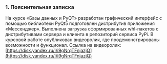 ### 1. Пояснительная записка
На курсе «Базы данных и PyQT» разработан графический интерфейс с помощью библиотеки PyQt5 подготовлен дистрибутив 
приложения «Мессенджер». Выполнена загрузка сформированных whl-пакетов с дистрибутивами сервера и клиента в репозиторий
сервиса PyPi. В курсовой работе опубликован видеоролик, где продемонстрированы возможности и функционал. Ссылка на
видеоролик: [https://disk.yandex.ru/i/i9gNrqTFnjazjQ](https://disk.yandex.ru/i/i9gNrqTFnjazjQ)